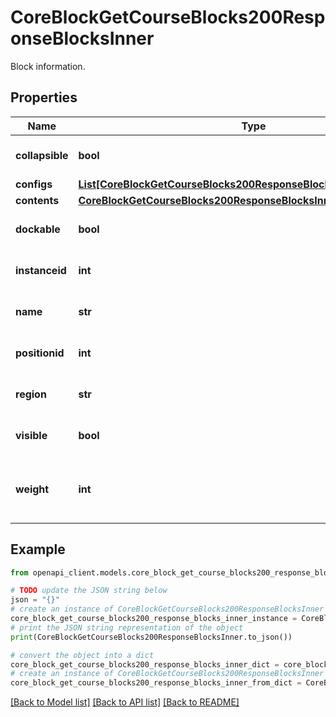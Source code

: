# CoreBlockGetCourseBlocks200ResponseBlocksInner

Block information.

## Properties

Name | Type | Description | Notes
------------ | ------------- | ------------- | -------------
**collapsible** | **bool** | Whether the block is collapsible. | [optional] [default to False]
**configs** | [**List[CoreBlockGetCourseBlocks200ResponseBlocksInnerConfigsInner]**](CoreBlockGetCourseBlocks200ResponseBlocksInnerConfigsInner.md) |  | [optional] 
**contents** | [**CoreBlockGetCourseBlocks200ResponseBlocksInnerContents**](CoreBlockGetCourseBlocks200ResponseBlocksInnerContents.md) |  | [optional] 
**dockable** | **bool** | Whether the block is dockable. | [optional] [default to False]
**instanceid** | **int** | Block instance id. | [optional] [default to null]
**name** | **str** | Block name. | [optional] [default to 'null']
**positionid** | **int** | Position id. | [optional] [default to null]
**region** | **str** | Block region. | [optional] [default to 'null']
**visible** | **bool** | Whether the block is visible. | [optional] [default to False]
**weight** | **int** | Used to order blocks within a region. | [optional] [default to null]

## Example

```python
from openapi_client.models.core_block_get_course_blocks200_response_blocks_inner import CoreBlockGetCourseBlocks200ResponseBlocksInner

# TODO update the JSON string below
json = "{}"
# create an instance of CoreBlockGetCourseBlocks200ResponseBlocksInner from a JSON string
core_block_get_course_blocks200_response_blocks_inner_instance = CoreBlockGetCourseBlocks200ResponseBlocksInner.from_json(json)
# print the JSON string representation of the object
print(CoreBlockGetCourseBlocks200ResponseBlocksInner.to_json())

# convert the object into a dict
core_block_get_course_blocks200_response_blocks_inner_dict = core_block_get_course_blocks200_response_blocks_inner_instance.to_dict()
# create an instance of CoreBlockGetCourseBlocks200ResponseBlocksInner from a dict
core_block_get_course_blocks200_response_blocks_inner_from_dict = CoreBlockGetCourseBlocks200ResponseBlocksInner.from_dict(core_block_get_course_blocks200_response_blocks_inner_dict)
```
[[Back to Model list]](../README.md#documentation-for-models) [[Back to API list]](../README.md#documentation-for-api-endpoints) [[Back to README]](../README.md)


